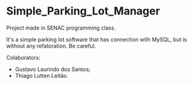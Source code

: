 # Simple_Parking_Lot_Manager

Project made in SENAC programming class.

It's a simple parking lot software that has connection with MySQL, but is without any refatoration. Be careful.

Colaborators:
  - Gustavo Laurindo dos Santos;
  - Thiago Lutten Leitão.
